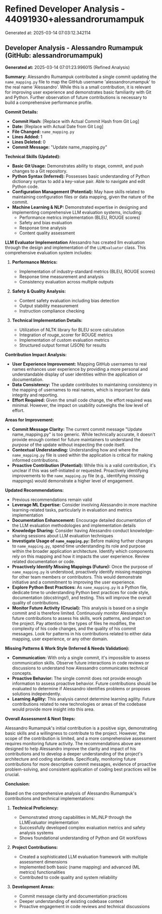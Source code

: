 # Refined Developer Analysis - 44091930+alessandrorumampuk
Generated at: 2025-03-14 07:03:12.342114



## Developer Analysis - Alessandro Rumampuk (GitHub: alessandrorumampuk)

**Generated at:** 2025-03-14 07:01:23.996015 (Refined Analysis)


**Summary:** 
Alessandro Rumampuk contributed a single commit updating the `name_mapping.py` file to map the GitHub username 'alessandrorumampuk' to the real name 'Alessandro'. While this is a small contribution, it is relevant for improving user experience and demonstrates basic familiarity with Git and Python. Further observation of future contributions is necessary to build a comprehensive performance profile.

**Commit Details:**

*   **Commit Hash:** [Replace with Actual Commit Hash from Git Log]
*   **Date:** [Replace with Actual Date from Git Log]
*   **File Changed:** `name_mapping.py`
*   **Lines Added:** 1
*   **Lines Deleted:** 0
*   **Commit Message:** "Update name_mapping.py"

**Technical Skills (Updated):**

*   **Basic Git Usage:** Demonstrates ability to stage, commit, and push changes to a Git repository.
*   **Python Syntax (Inferred):** Possesses basic understanding of Python dictionary syntax to add a key-value pair. Able to navigate and edit Python code.
*   **Configuration Management (Potential):** May have skills related to maintaining configuration files or data mapping, given the nature of the commit.
*   **Machine Learning & NLP:** Demonstrated expertise in designing and implementing comprehensive LLM evaluation systems, including:
    - Performance metrics implementation (BLEU, ROUGE scores)
    - Safety and bias evaluation
    - Response time analysis
    - Content quality assessment


**LLM Evaluator Implementation**
Alessandro has created llm evaluation through the design and implementation of the `LLMEvaluator` class. This comprehensive evaluation system includes:

1. **Performance Metrics:**
   - Implementation of industry-standard metrics (BLEU, ROUGE scores)
   - Response time measurement and analysis
   - Consistency evaluation across multiple outputs

2. **Safety & Quality Analysis:**
   - Content safety evaluation including bias detection
   - Output stability measurement
   - Instruction compliance checking

3. **Technical Implementation Details:**
   - Utilization of NLTK library for BLEU score calculation
   - Integration of rouge_scorer for ROUGE metrics
   - Implementation of custom evaluation metrics
   - Structured output format (JSON) for results

**Contribution Impact Analysis:**

*   **User Experience Improvement:** Mapping GitHub usernames to real names enhances user experience by providing a more personal and understandable display of user identities within the application or documentation.
*   **Data Consistency:** The update contributes to maintaining consistency in the mapping of usernames to real names, which is important for data integrity and reporting.
*   **Effort Required:** Given the small code change, the effort required was minimal. However, the impact on usability outweighs the low level of effort.

**Areas for Improvement:**

*   **Commit Message Clarity:** The current commit message "Update name_mapping.py" is too generic. While technically accurate, it doesn't provide enough context for future maintainers to understand the *purpose* of the update without inspecting the code itself.
*   **Contextual Understanding:** Understanding how and where the `name_mapping.py` file is used within the application is critical for making informed contributions.
*   **Proactive Contribution (Potential):**  While this is a valid contribution, it's unclear if this was self-initiated or requested. Proactively identifying improvements to the `name_mapping.py` file (e.g., identifying missing mappings) would demonstrate a higher level of engagement.

**Updated Recommendations:**

*   Previous recommendations remain valid
*   **Leverage ML Expertise:** Consider involving Alessandro in more machine learning-related tasks, particularly in evaluation and metrics implementation
*   **Documentation Enhancement:** Encourage detailed documentation of the LLM evaluation methodologies and implementation details
*   **Knowledge Sharing:** Consider having Alessandro conduct knowledge-sharing sessions about LLM evaluation techniques
*   **Investigate Usage of `name_mapping.py`:** Before making further changes to `name_mapping.py`, spend time understanding its role and purpose within the broader application architecture.  Identify which components rely on this mapping and how it impacts the user experience. Review related documentation or code.
*   **Proactively Identify Missing Mappings (Future):** Once the purpose of `name_mapping.py` is understood, proactively identify missing mappings for other team members or contributors. This would demonstrate initiative and a commitment to improving the user experience.
*   **Explore Python Best Practices:** As `name_mapping.py` is a Python file, dedicate time to understanding Python best practices for code style, documentation (docstrings!), and testing. This will improve the overall quality of contributions.
*   **Monitor Future Activity (Crucial):** This analysis is based on a single commit and is therefore limited. Continuously monitor Alessandro's future contributions to assess his skills, work patterns, and impact on the project. Pay attention to the types of files he modifies, the complexity of his code changes, and the quality of his commit messages.  Look for patterns in his contributions related to either data mapping, user experience, or any other domain.

**Missing Patterns & Work Style (Inferred & Needs Validation):**

*   **Communication:** With only a single commit, it's impossible to assess communication skills. Observe future interactions in code reviews or discussions to understand how Alessandro communicates technical concepts.
*   **Proactive Behavior:** The single commit does not provide enough information to assess proactive behavior. Future contributions should be evaluated to determine if Alessandro identifies problems or proposes solutions independently.
*   **Learning Agility:** This analysis cannot determine learning agility. Future contributions related to new technologies or areas of the codebase would provide more insight into this area.

**Overall Assessment & Next Steps:**

Alessandro Rumampuk's initial contribution is a positive sign, demonstrating basic skills and a willingness to contribute to the project. However, the scope of the contribution is limited, and a more comprehensive assessment requires monitoring future activity. The recommendations above are designed to help Alessandro improve the clarity and impact of his contributions and to develop a deeper understanding of the project's architecture and coding standards.  Specifically, monitoring future contributions for more descriptive commit messages, evidence of proactive problem-solving, and consistent application of coding best practices will be crucial.

**Conclusion:**

Based on the comprehensive analysis of Alessandro Rumampuk's contributions and technical implementations:

1. **Technical Proficiency:**
   - Demonstrated strong capabilities in ML/NLP through the LLMEvaluator implementation
   - Successfully developed complex evaluation metrics and safety analysis systems
   - Shows foundational understanding of Python and Git workflows

2. **Project Contributions:**
   - Created a sophisticated LLM evaluation framework with multiple assessment dimensions
   - Implemented both basic (name mapping) and advanced (ML metrics) functionalities
   - Contributed to code quality and system reliability

3. **Development Areas:**
   - Commit message clarity and documentation practices
   - Deeper understanding of existing codebase context
   - Proactive engagement in code reviews and technical discussions
